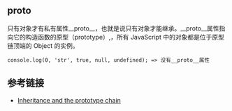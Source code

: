 ## __proto__
只有对象才有私有属性__proto__，也就是说只有对象才能继承。__proto__属性指向它的构造函数的原型（prototype）,，所有 JavaScript 中的对象都是位于原型链顶端的 Object 的实例。  
```
console.log(0, 'str', true, null, undefined); => 没有__proto__属性 
```

## 参考链接
- [Inheritance and the prototype chain](https://developer.mozilla.org/en-US/docs/Web/JavaScript/Inheritance_and_the_prototype_chain)